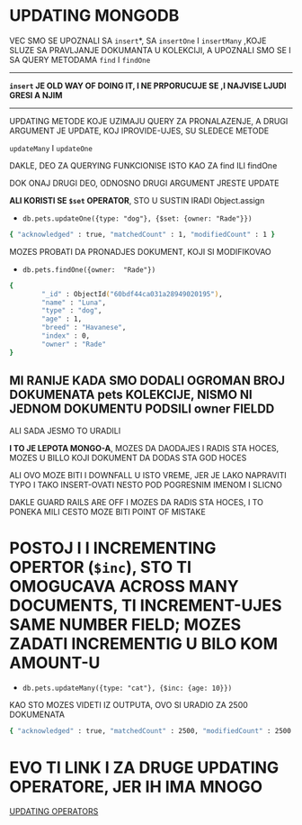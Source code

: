 # UPDATING MONGODB

VEC SMO SE UPOZNALI SA `insert`*, SA `insertOne` I `insertMany` ,KOJE SLUZE SA PRAVLJANJE DOKUMANTA U KOLEKCIJI, A UPOZNALI SMO SE I SA QUERY METODAMA `find` I `findOne`

***

**`insert` JE OLD WAY OF DOING IT, I NE PRPORUCUJE SE ,I NAJVISE LJUDI GRESI A NJIM**

***

UPDATING METODE KOJE UZIMAJU QUERY ZA PRONALAZENJE, A DRUGI ARGUMENT JE UPDATE, KOJ IPROVIDE-UJES, SU SLEDECE METODE

`updateMany` I `updateOne`

DAKLE, DEO ZA QUERYING FUNKCIONISE ISTO KAO ZA find ILI findOne

DOK ONAJ DRUGI DEO, ODNOSNO DRUGI ARGUMENT JRESTE UPDATE

**ALI KORISTI SE `$set` OPERATOR**, STO U SUSTIN IRADI Object.assign

- `db.pets.updateOne({type: "dog"}, {$set: {owner: "Rade"}})`

```zsh
{ "acknowledged" : true, "matchedCount" : 1, "modifiedCount" : 1 }
```

MOZES PROBATI DA PRONADJES DOKUMENT, KOJI SI MODIFIKOVAO

- `db.pets.findOne({owner:  "Rade"})`

```zsh
{
        "_id" : ObjectId("60bdf44ca031a28949020195"),
        "name" : "Luna",
        "type" : "dog",
        "age" : 1,
        "breed" : "Havanese",
        "index" : 0,
        "owner" : "Rade"
}
```

## MI RANIJE KADA SMO DODALI OGROMAN BROJ DOKUMENATA pets KOLEKCIJE, NISMO NI JEDNOM DOKUMENTU PODSILI owner FIELDD

ALI SADA JESMO TO URADILI

**I TO JE LEPOTA MONGO-A**, MOZES DA DAODAJES I RADIS STA HOCES, MOZES U BILLO KOJI DOKUMENT DA DODAS STA GOD HOCES

ALI OVO MOZE BITI I DOWNFALL U ISTO VREME, JER JE LAKO NAPRAVITI TYPO I TAKO INSERT-OVATI NESTO POD POGRESNIM IMENOM I SLICNO

DAKLE GUARD RAILS ARE OFF I MOZES DA RADIS STA HOCES, I TO PONEKA MILI CESTO MOZE BITI POINT OF MISTAKE

# POSTOJ I I INCREMENTING OPERTOR (`$inc`), STO TI OMOGUCAVA ACROSS MANY DOCUMENTS, TI INCREMENT-UJES SAME NUMBER FIELD; MOZES ZADATI INCREMENTIG U BILO KOM AMOUNT-U

- `db.pets.updateMany({type: "cat"}, {$inc: {age: 10}})`

KAO STO MOZES VIDETI IZ OUTPUTA, OVO SI URADIO ZA 2500 DOKUMENATA

```zsh
{ "acknowledged" : true, "matchedCount" : 2500, "modifiedCount" : 2500 }
```

# EVO TI LINK I ZA DRUGE UPDATING OPERATORE, JER IH IMA MNOGO

[UPDATING OPERATORS](https://docs.mongodb.com/manual/reference/operator/update/#id1)